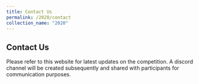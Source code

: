 ```yaml
---
title: Contact Us
permalink: /2020/contact
collection_name: "2020"
---
```


## Contact Us

Please refer to this website for latest updates on the competition. 
A discord channel will be created subsequently and shared with participants for communication purposes. 
